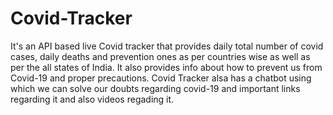 # Covid-Tracker
It's an API based live Covid tracker that provides daily total number of covid cases, daily deaths and prevention ones as per countries wise as well as per the all states of India.
It also provides info about how to prevent us from Covid-19 and proper precautions.
Covid Tracker alsa has a chatbot using which we can solve our doubts regarding covid-19 and important links regarding it and also videos regading it.
